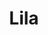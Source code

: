 ---
title: Lila
date: 
draft: false

# descripcion
description : Pulsera de plata 925 y nácar

materials: Plata 925

color: Plateado, nácar blanco y negro

dimensions: 18,5cm largo

code: 03-24-0613

type: "Pulseras"

categories: []

price: $6.000,00

price_eftvo: $5.100,00

# Images
# first image will be shown in the product page
images:
  # - image: "images/path_to_image"
  # La ubicacion de las imagenes es imagenes/Pulseras/Pulseras.Nácar/03-24-0613-lila
  - image: "./images/pulseras/nácar/03-24-0613.JPG"
---
